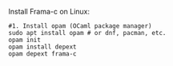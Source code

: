 Install Frama-c on Linux:
```
#1. Install opam (OCaml package manager)
sudo apt install opam # or dnf, pacman, etc.
opam init
opam install depext
opam depext frama-c
```
